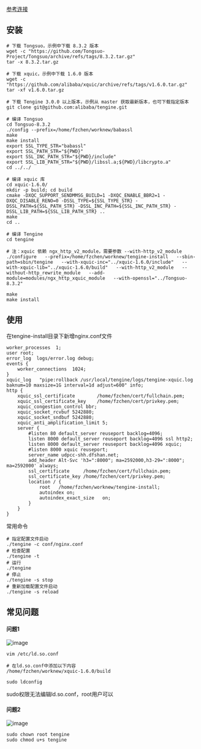 [参考连接](https://github.com/alibaba/tengine/tree/master/modules/ngx_http_xquic_module)
## 安装
```
# 下载 Tongsuo，示例中下载 8.3.2 版本
wget -c "https://github.com/Tongsuo-Project/Tongsuo/archive/refs/tags/8.3.2.tar.gz"
tar -x 8.3.2.tar.gz

# 下载 xquic，示例中下载 1.6.0 版本
wget -c "https://github.com/alibaba/xquic/archive/refs/tags/v1.6.0.tar.gz"
tar -xf v1.6.0.tar.gz

# 下载 Tengine 3.0.0 以上版本，示例从 master 获取最新版本，也可下载指定版本
git clone git@github.com:alibaba/tengine.git

# 编译 Tongsuo
cd Tongsuo-8.3.2
./config --prefix=/home/fzchen/worknew/babassl
make
make install
export SSL_TYPE_STR="babassl"
export SSL_PATH_STR="${PWD}"
export SSL_INC_PATH_STR="${PWD}/include"
export SSL_LIB_PATH_STR="${PWD}/libssl.a;${PWD}/libcrypto.a"
cd ../../

# 编译 xquic 库
cd xquic-1.6.0/
mkdir -p build; cd build
cmake -DXQC_SUPPORT_SENDMMSG_BUILD=1 -DXQC_ENABLE_BBR2=1 -DXQC_DISABLE_RENO=0 -DSSL_TYPE=${SSL_TYPE_STR} -DSSL_PATH=${SSL_PATH_STR} -DSSL_INC_PATH=${SSL_INC_PATH_STR} -DSSL_LIB_PATH=${SSL_LIB_PATH_STR} ..
make
cd ..

# 编译 Tengine
cd tengine

# 注：xquic 依赖 ngx_http_v2_module，需要参数 --with-http_v2_module
./configure   --prefix=/home/fzchen/worknew/tengine-install   --sbin-path=sbin/tengine   --with-xquic-inc="../xquic-1.6.0/include"   --with-xquic-lib="../xquic-1.6.0/build"   --with-http_v2_module   --without-http_rewrite_module   --add-module=modules/ngx_http_xquic_module   --with-openssl="../Tongsuo-8.3.2"

make
make install
```
## 使用
在tengine-install目录下新增nginx.conf文件
```
worker_processes  1;
user root;
error_log  logs/error.log debug;
events {
    worker_connections  1024;
}
xquic_log   "pipe:rollback /usr/local/tengine/logs/tengine-xquic.log baknum=10 maxsize=1G interval=1d adjust=600" info;
http {
    xquic_ssl_certificate        /home/fzchen/cert/fullchain.pem;
    xquic_ssl_certificate_key    /home/fzchen/cert/privkey.pem;
    xquic_congestion_control bbr;
    xquic_socket_rcvbuf 5242880;
    xquic_socket_sndbuf 5242880;
    xquic_anti_amplification_limit 5;
    server {
        #listen 80 default_server reuseport backlog=4096;
        listen 8000 default_server reuseport backlog=4096 ssl http2;
        listen 8000 default_server reuseport backlog=4096 xquic;
        #listen 8000 xquic reuseport;
        server_name udpcc-shh.dfshan.net;
        add_header Alt-Svc 'h3=":8000"; ma=2592000,h3-29=":8000"; ma=2592000' always;
        ssl_certificate     /home/fzchen/cert/fullchain.pem;
        ssl_certificate_key /home/fzchen/cert/privkey.pem;
        location / {
            root   /home/fzchen/worknew/tengine-install;
            autoindex on;
            autoindex_exact_size   on;
        }
    }
}
```
常用命令
```
# 指定配置文件启动
./tengine -c conf/nginx.conf
# 检查配置
./tengine -t
# 运行
./tengine
# 停止
./tengine -s stop
# 重新加载配置文件启动
./tengine -s reload
```
## 常见问题
#### 问题1

![image](https://github.com/TheDarkArchmageShangYang/networkLearning/assets/149142839/17b9b03e-9450-4382-a7e8-0bb73acdfa56)
```
vim /etc/ld.so.conf

# 在ld.so.conf中添加以下内容
/home/fzchen/worknew/xquic-1.6.0/build

sudo ldconfig
```
sudo权限无法编辑ld.so.conf，root用户可以

#### 问题2

![image](https://github.com/TheDarkArchmageShangYang/networkLearning/assets/149142839/b6a6443c-fe40-47cc-b932-7cf997fc726b)
```
sudo chown root tengine
sudo chmod u+s tengine
```
